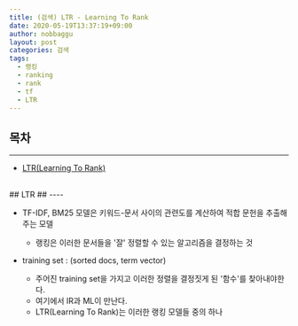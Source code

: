 ```yaml
---
title: (검색) LTR - Learning To Rank
date: 2020-05-19T13:37:19+09:00
author: nobbaggu
layout: post
categories: 검색
tags:
  - 랭킹
  - ranking
  - rank
  - tf
  - LTR
---
```


## 목차 ##
----

- [LTR(Learning To Rank)](#1)

<br> 
<a name="1"/>
## LTR ##
----

+ TF-IDF, BM25 모델은 키워드-문서 사이의 관련도를 계산하여 적합 문헌을 추출해주는 모델
	+ 랭킹은 이러한 문서들을 '잘' 정렬할 수 있는 알고리즘을 결정하는 것
	
+ training set : (sorted docs, term vector)
	+ 주어진 training set을 가지고 이러한 정렬을 결정짓게 된 '함수'를 찾아내야한다.
	+ 여기에서 IR과 ML이 만난다.
	+ LTR(Learning To Rank)는 이러한 랭킹 모델들 중의 하나